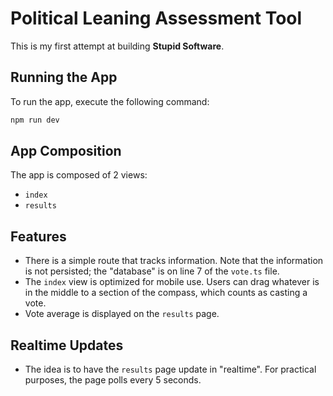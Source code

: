 # Political Leaning Assessment Tool

This is my first attempt at building **Stupid Software**.

## Running the App

To run the app, execute the following command:

```bash
npm run dev
```

## App Composition

The app is composed of 2 views:

- `index`
- `results`

## Features

- There is a simple route that tracks information. Note that the information is not persisted; the "database" is on line 7 of the `vote.ts` file.
- The `index` view is optimized for mobile use. Users can drag whatever is in the middle to a section of the compass, which counts as casting a vote.
- Vote average is displayed on the `results` page.

## Realtime Updates

- The idea is to have the `results` page update in "realtime". For practical purposes, the page polls every 5 seconds.
